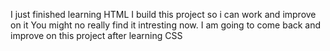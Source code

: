 I just finished learning HTML
I build this project so i can work and improve on it
You might no really find it intresting now.
I am going to come back and improve on this project after learning CSS